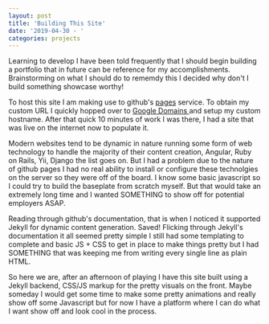 ```yaml
---
layout: post
title: 'Building This Site'
date: '2019-04-30 - '
categories: projects
---
```


Learning to develop I have been told frequently that I should begin building a portfolio that in future can be reference for my accomplishments.
Brainstorming on what I should do to rememdy this I decided why don't I build something showcase worthy!

To host this site I am making use to github's <a href="https://pages.github.com/">pages</a> service. To obtain my custom URL I quickly hopped over to <a href="https://domains.google/#/">Google Domains <a> and setup my custom hostname.
After that quick 10 minutes of work I was there, I had a site that was live on the internet now to populate it.

Modern websites tend to be dynamic in nature running some form of web technology to handle the majority of their content creation, Angular, Ruby on Rails, Yii, Django the list goes on.
But I had a problem due to the nature of github pages I had no real ability to install or configure these technolgies on the server so they were off of the board.
I know some basic javascript so I could try to build the baseplate from scratch myself. But that would take an extremely long time and I wanted SOMETHING to show off for potential employers ASAP.

Reading through github's documentation, that is when I noticed it supported Jekyll for dynamic content generation. Saved! Flicking through Jekyll's documentation it all seemed pretty simple I still had some templating to complete and basic JS + CSS to get in place to make things pretty but I had SOMETHING that was keeping me from writing every single line as plain HTML.

So here we are, after an afternoon of playing I have this site built using a Jekyll backend, CSS/JS markup for the pretty visuals on the front. Maybe someday I would get some time to make some pretty animations and really show off some Javascript but for now I have a platform where I can do what I want show off and look cool in the process.
